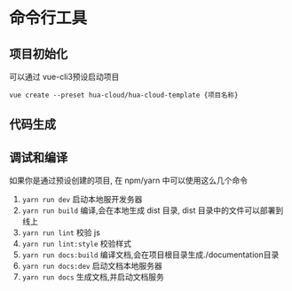 # 命令行工具

## 项目初始化

可以通过 vue-cli3预设启动项目

```shell
vue create --preset hua-cloud/hua-cloud-template {项目名称}
```

## 代码生成

## 调试和编译

如果你是通过预设创建的项目, 在 npm/yarn 中可以使用这么几个命令

1. `yarn run dev` 启动本地服开发务器
1. `yarn run build` 编译,会在本地生成 dist 目录, dist 目录中的文件可以部署到线上
1. `yarn run lint` 校验 js
1. `yarn run lint:style` 校验样式
1. `yarn run docs:build` 编译文档,会在项目根目录生成./documentation目录
1. `yarn run docs:dev` 启动文档本地服务器
1. `yarn run docs` 生成文档,并启动文档服务
